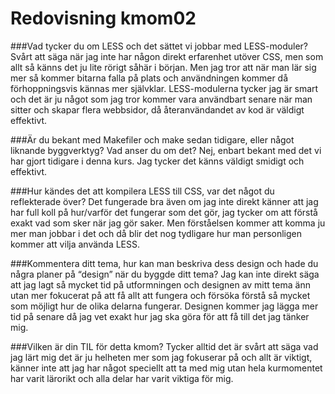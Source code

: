 ---
---
Redovisning kmom02
=========================

###Vad tycker du om LESS och det sättet vi jobbar med LESS-moduler?
Svårt att säga när jag inte har någon direkt erfarenhet utöver CSS, men som allt så känns det ju lite rörigt såhär i början.
Men jag tror att när man lär sig mer så kommer bitarna falla på plats och användningen kommer då förhoppningsvis kännas mer självklar.
LESS-modulerna tycker jag är smart och det är ju något som jag tror kommer vara användbart senare när man sitter och skapar flera webbsidor,
då återanvändandet av kod är väldigt effektivt.

###Är du bekant med Makefiler och make sedan tidigare, eller något liknande byggverktyg? Vad anser du om det?
Nej, enbart bekant med det vi har gjort tidigare i denna kurs. Jag tycker det känns väldigt smidigt och effektivt.

###Hur kändes det att kompilera LESS till CSS, var det något du reflekterade över?
Det fungerade bra även om jag inte direkt känner att jag har full koll på hur/varför det fungerar som det gör, jag tycker om att förstå exakt vad som sker när jag gör saker. Men förståelsen kommer att komma ju mer man jobbar i det och då blir det nog tydligare hur man personligen kommer att vilja använda LESS.

###Kommentera ditt tema, hur kan man beskriva dess design och hade du några planer på “design” när du byggde ditt tema?
Jag kan inte direkt säga att jag lagt så mycket tid på utformningen och designen av mitt tema änn utan mer fokucerat på att få allt att fungera och försöka förstå så mycket som möjligt hur de olika delarna fungerar. Designen kommer jag lägga mer tid på senare då jag vet exakt hur jag ska göra för att få till det jag tänker mig.

###Vilken är din TIL för detta kmom?
Tycker alltid det är svårt att säga vad jag lärt mig det är ju helheten mer som jag fokuserar på och allt är viktigt, känner inte att jag har något speciellt att ta med mig utan hela kurmomentet har varit lärorikt och alla delar har varit viktiga för mig.
